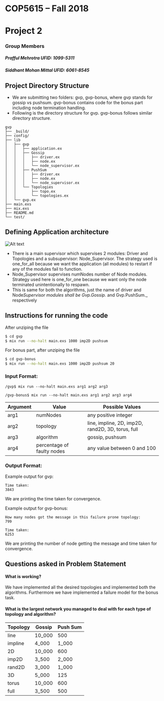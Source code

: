 # COP5615 – Fall 2018

# Project 2

### Group Members

##### Prafful Mehrotra UFID: 1099-5311

##### Siddhant Mohan Mittal UFID: 6061-8545

## Project Directory Structure

- We are submitting two folders: gvp, gvp-bonus, where gvp stands for gossip vs pushsum. gvp-bonus contains code for the bonus part including node termination handling.
- Following is the directory structure for gvp. gvp-bonus follows similar directory structure.

```
gvp
├── _build/
├── config/
├── lib
│   ├── gvp
│   │   ├── application.ex
│   │   ├── Gossip
│   │   │   ├── driver.ex
│   │   │   ├── node.ex
│   │   │   └── node_supervisor.ex
│   │   ├── PushSum
│   │   │   ├── driver.ex
│   │   │   ├── node.ex
│   │   │   └── node_supervisor.ex
│   │   └── Topologies
│   │       ├── topo.ex
│   │       └── topologies.ex
│   └── gvp.ex
├── main.exs
├── mix.exs
├── README.md
└── test/
```

## Defining Application architecture

![Alt text](https://github.com/prafful13/DOS_Projects/blob/master/assign2/images/arch.png "Application architecture")

- There is a main supervisor which supervises 2 modules: Driver and Topologies and a subsupervisor: Node_Supervisor. The strategy used is one_for_all because we want the application (all modules) to restart if any of the modules fail to function.
- Node_Supervisor supervises numNodes number of Node modules. Strategy used here is one_for_one because we want only the node terminated unintentionally to respawn.
- This is same for both the algorithms, just the name of driver and Node*Supervisor modules shall be Gvp.Gossip.* and Gvp.PushSum.\_ respectively

## Instructions for running the code

After unziping the file

```sh
$ cd gvp
$ mix run --no-halt main.exs 1000 imp2D pushsum
```

For bonus part, after unziping the file

```sh
$ cd gvp-bonus
$ mix run --no-halt main.exs 1000 imp2D pushsum 20
```

### Input Format:

```
/gvp$ mix run --no-halt main.exs arg1 arg2 arg3
```

```
/gvp-bonus$ mix run --no-halt main.exs arg1 arg2 arg3 arg4
```

| Argument | Value                      | Possible Values                                   |
| -------- | -------------------------- | ------------------------------------------------- |
| arg1     | numNodes                   | any positive integer                              |
| arg2     | topology                   | line, impline, 2D, imp2D, rand2D, 3D, torus, full |
| arg3     | algorithm                  | gossip, pushsum                                   |
| arg4     | percentage of faulty nodes | any value between 0 and 100                       |

### Output Format:

Example output for gvp:

```
Time taken:
3843
```

We are printing the time taken for convergence.

Example output for gvp-bonus:

```
How many nodes got the message in this failure prone topology:
799

Time taken:
6253
```

We are printing the number of node getting the message and time taken for convergence.

## Questions asked in Problem Statement

#### What is working?

We have implemented all the desired topologies and implemented both the algorithms.
Furthermore we have implemented a failure model for the bonus task.

#### What is the largest network you managed to deal with for each type of topology and algorithm?

| Topology | Gossip | Push Sum |
| -------- | ------ | -------- |
| line     | 10_000 | 500      |
| impline  | 4_000  | 1_000    |
| 2D       | 10_000 | 600      |
| imp2D    | 3_500  | 2_000    |
| rand2D   | 3_000  | 1_000    |
| 3D       | 5_000  | 125      |
| torus    | 10_000 | 600      |
| full     | 3_500  | 500      |
